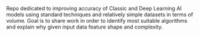 Repo dedicated to improving accuracy of Classic and Deep Learning AI models using standard techniques and relatively simple datasets in terms of volume. 
Goal is to share work in order to identify most suitable algorithms and explain why given input data feature shape and complexity.
